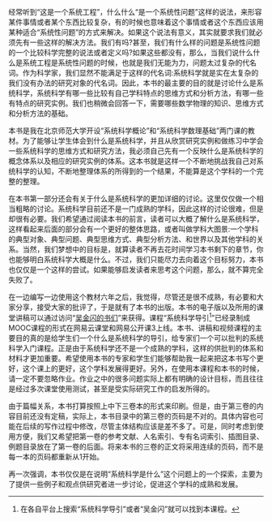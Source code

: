 经常听到“这是一个系统工程”，什么什么“是一个系统性问题”这样的说法，来形容某件事情或者某个东西比较复杂，有的时候也意味着这个事情或者这个东西应该用某种适合“系统性问题”的方式来解决。如果这个说法有意义，其实就要求我们就必须先有一些这样的解决方法。我们有吗?甚至，我们有什么样的问题是系统性问题的一个比较科学完整的说法或者定义吗?如果这些都没有，那么，当我们说什么什么是系统工程是系统性问题的时候，也就是我们无能为力，问题太过复杂的代名词。作为科学家，我们显然不能满足于这样的代名词:系统科学就是实在太复杂的我们没有办法的研究对象的代名词。因此，本书的最主要的目的就是讨论什么是系统科学，系统科学有哪一些比较有自己学科特点的思维方式和分析方法，有哪一些有特点的研究实例。我们也稍微会回答一下，需要哪些数学物理的知识、思维方式和分析方法的基础。

本书是我在北京师范大学开设“系统科学概论”和“系统科学数理基础”两门课的教材。为了能够让学生体会到什么是系统科学，并且从欣赏研究实例和做练习中学会一些系统科学的思维方式和研究方法，我必须自己先有一个反映什么是系统科学的概念体系以及相应的研究实例的体系。这本书就是这样一个不断地挑战我自己对系统科学的认知，不断地整理体系的所得到的一个结果，不能算是这个学科的一个完整的整理。

在本书第一部分还会有关于什么是系统科学的更加详细的讨论。这里仅仅做一个相当粗略的讨论。系统科学目前还不是一门成熟的学科，因此这样的讨论很难，但是却很有必要。我们希望通过阅读本书的前言，读者可以大概了解什么是系统科学，这样看起来后面的部分会有一个更好的整体思路，或者叫做学科大图景:一个学科的典型对象、典型问题、典型思维方式、典型分析方法、和世界以及其他学科的关系。当然，我们梦想中的目标是，就算读者不再去花时间学习本书剩下的章节，你也能够明白系统科学大概是什么。不过，我们只能尽力去向着这个目标努力，本书也仅仅是一个这样的尝试。如果能够启发读者来思考这个问题，那么，就不算完全失败了。

在一边编写一边使用这个教材六年之后，我觉得，尽管还是很不成熟，有必要和大家分享，接受大家的批评了，于是就有了本书的出版。本书的电子版以及所用的课堂讲稿可以通过访问“[吴金闪的书们](http://www.systemsci.org/jinshanw/books)”来获得。课程“系统科学导引[^Course]”已经录制成MOOC课程的形式在网易云课堂和网易公开课3上线。本书、讲稿和视频课程的主要目的真的是给学生们一个什么是系统科学的导引，给专家们一个可以批判的系统科学入门课程。正是由于系统科学还不是一个成熟的学科，这样的供批判的体系和材料才更加重要。希望使用本书的专家和学生们能够帮助我一起来把这本书写个更好，这个课上的更好，这个学科发展得更好。另外，在使用本课程和本书的时候，请一定不要忽略作业。作业之中的很多问题实际上都有明确的设计目标，而且往往是经过多次课堂使用测试，甚至是受实际研究工作的启发所得的。

由于篇幅关系，本书打算按照上中下三卷本的形式来印刷。但是，由于第三卷的内容目前还没有定稿，实际上，本书目录中的第三卷的页码是不对的。具体内容也可能在后续的写作过程中修改，尽管主体结构应该是差不多了。可是，同时考虑到使用方便，我们又希望把第一卷的参考文献、人名索引、专有名词索引、插图目录、例题目录放在了第一卷的后面。将来本书的三卷的正文将采用连续的页码，而不是每一本的页码都重新从1开始。

再一次强调，本书仅仅是在说明“系统科学是什么”这个问题上的一个探索，主要为了提供一些例子和观点供研究者进一步讨论，促进这个学科的成熟和发展。

[^Course]: 在各自平台上搜索“系统科学导引”或者“吴金闪”就可以找到本课程。
